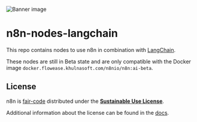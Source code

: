 ![Banner image](https://user-images.githubusercontent.com/10284570/173569848-c624317f-42b1-45a6-ab09-f0ea3c247648.png)

# n8n-nodes-langchain

This repo contains nodes to use n8n in combination with [LangChain](https://langchain.com/).

These nodes are still in Beta state and are only compatible with the Docker image `docker.flowease.khulnasoft.com/n8nio/n8n:ai-beta`.

## License

n8n is [fair-code](https://faircode.io) distributed under the [**Sustainable Use License**](https://github.com/khulnasoft/flowease/blob/master/packages/cli/LICENSE.md).

Additional information about the license can be found in the [docs](https://docs.flowease.khulnasoft.com/reference/license/).
